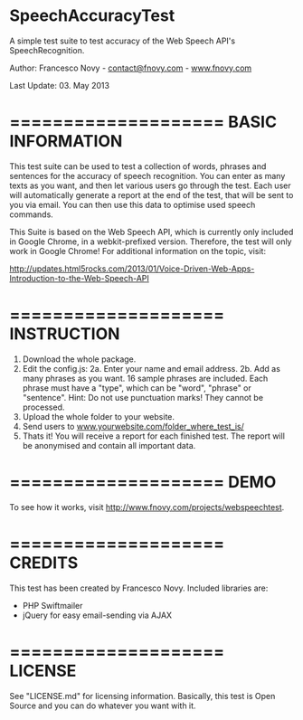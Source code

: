 SpeechAccuracyTest
==================

A simple test suite to test accuracy of the Web Speech API's SpeechRecognition.

Author: Francesco Novy - contact@fnovy.com - www.fnovy.com

Last Update: 03. May 2013

====================
BASIC INFORMATION
====================
This test suite can be used to test a collection of words, phrases and sentences for
the accuracy of speech recognition. You can enter as many texts as you want, and then
let various users go through the test. Each user will automatically generate a report at
the end of the test, that will be sent to you via email. You can then use this data
to optimise used speech commands.

This Suite is based on the Web Speech API, which is currently only included in Google Chrome, in a webkit-prefixed version. Therefore, the test will only work in Google Chrome!
For additional information on the topic, visit:

http://updates.html5rocks.com/2013/01/Voice-Driven-Web-Apps-Introduction-to-the-Web-Speech-API


====================
INSTRUCTION
====================
1. Download the whole package.
2. Edit the config.js:
2a. Enter your name and email address.
2b. Add as many phrases as you want. 16 sample phrases are included. Each phrase must have a "type", which can be "word", "phrase" or "sentence".
	Hint: Do not use punctuation marks! They cannot be processed.
3. Upload the whole folder to your website.
4. Send users to www.yourwebsite.com/folder_where_test_is/
5. Thats it! You will receive a report for each finished test. The report will be anonymised and contain all important data.

====================
DEMO
====================
To see how it works, visit http://www.fnovy.com/projects/webspeechtest.


====================
CREDITS
====================
This test has been created by Francesco Novy. Included libraries are:
- PHP Swiftmailer
- jQuery for easy email-sending via AJAX

====================
LICENSE
====================
See "LICENSE.md" for licensing information. Basically, this test is Open Source and you can do whatever you want with it.